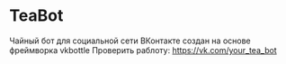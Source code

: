 # TeaBot
Чайный бот для социальной сети ВКонтакте создан на основе фреймворка vkbottle
Проверить раблоту: https://vk.com/your_tea_bot
